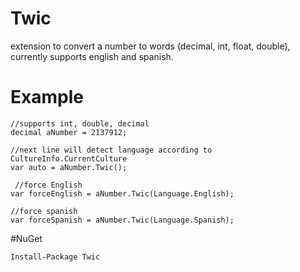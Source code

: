 # Twic
extension to convert a number to words (decimal, int, float, double), currently supports english and spanish.

# Example
```
//supports int, double, decimal
decimal aNumber = 2137912;

//next line will detect language according to CultureInfo.CurrentCulture
var auto = aNumber.Twic();

 //force English
var forceEnglish = aNumber.Twic(Language.English);

//force spanish
var forceSpanish = aNumber.Twic(Language.Spanish);

```

#NuGet
```
Install-Package Twic
```

